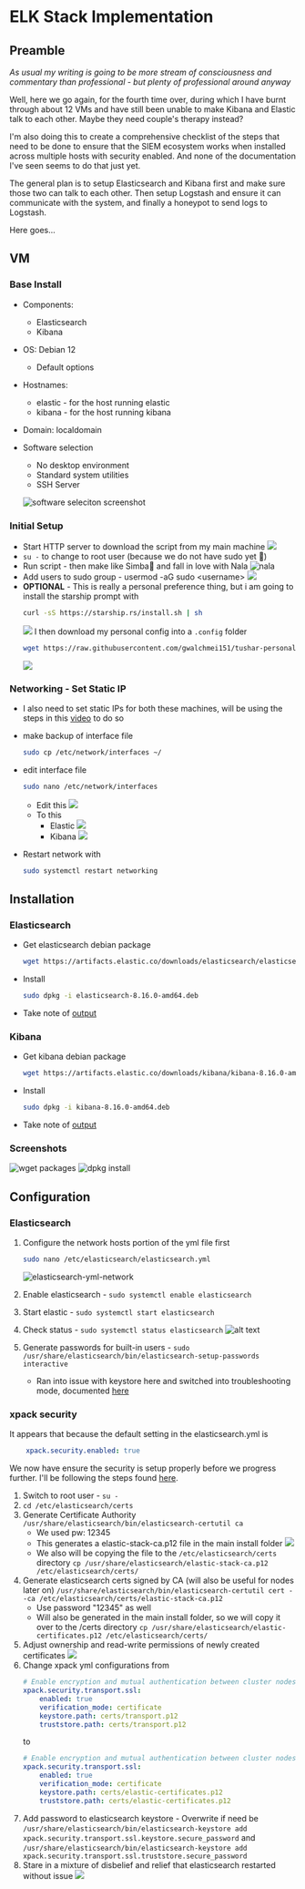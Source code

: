 # ELK Stack Implementation

## Preamble
*As usual my writing is going to be more stream of consciousness and commentary than professional - but plenty of professional around anyway*

Well, here we go again, for the fourth time over, during which I have burnt through about 12 VMs and have still been unable to make Kibana and Elastic talk to each other. Maybe they need couple's therapy instead? 

I'm also doing this to create a comprehensive checklist of the steps that need to be done to ensure that the SIEM ecosystem works when installed across multiple hosts with security enabled. And none of the documentation I've seen seems to do that just yet. 

The general plan is to setup Elasticsearch and Kibana first and make sure those two can talk to each other. Then setup Logstash and ensure it can communicate with the system, and finally a honeypot to send logs to Logstash.

Here goes...

## VM
### Base Install
- Components:
    - Elasticsearch
    - Kibana
- OS: Debian 12
    - Default options
- Hostnames:
    - elastic - for the host running elastic
    - kibana - for the host running kibana
- Domain: localdomain
- Software selection
    - No desktop environment
    - Standard system utilities
    - SSH Server

    ![software seleciton screenshot](/assets/BaseInstall/software-selection.png)

### Initial Setup
- Start HTTP server to download the script from my main machine
![](/assets/InitialSetup/transferinitialscript.png)
- `su -` to change to root user (because we do not have sudo yet 🥲)
- Run script - then make like Simba🦁 and fall in love with Nala
![nala](/assets/InitialSetup/nala.png)
- Add users to sudo group - usermod -aG sudo <username\>
![](/assets/InitialSetup/usermodag-users.png)
- **OPTIONAL** - This is really a personal preference thing, but i am going to install the starship prompt with 
    ```bash 
    curl -sS https://starship.rs/install.sh | sh
    ```
    ![](/assets/InitialSetup/starship-install.png)
    I then download my personal config into a `.config` folder
    ```bash
    wget https://raw.githubusercontent.com/gwalchmei151/tushar-personal-configs/refs/heads/main/starship.toml
    ```
    ![](/assets/InitialSetup/starship-tushar.png)

### Networking - Set Static IP
- I also need to set static IPs for both these machines, will be using the steps in this [video](https://youtu.be/O_wlpD9C4HI?si=YmYPKIspRvKuikw1) to do so

- make backup of interface file
    ```bash
    sudo cp /etc/network/interfaces ~/
    ```
- edit interface file
    ```bash
    sudo nano /etc/network/interfaces
    ```
    - Edit this
        ![](/assets//SetStaticIP/interfaces-file-original.png)
    - To this
        - Elastic
            ![](/assets//SetStaticIP/interfaces-elastic-edited.png)
        - Kibana
            ![](/assets//SetStaticIP/interfaces-kibana-edited.png)
-  Restart network with 
    ```bash
    sudo systemctl restart networking 
    ```

## Installation
### Elasticsearch
- Get elasticsearch debian package
    ```bash
    wget https://artifacts.elastic.co/downloads/elasticsearch/elasticsearch-8.16.0-amd64.deb
    ```
- Install
    ```bash
    sudo dpkg -i elasticsearch-8.16.0-amd64.deb
    ```
- Take note of [output](/information.md)

### Kibana
- Get kibana debian package
    ```bash
    wget https://artifacts.elastic.co/downloads/kibana/kibana-8.16.0-amd64.deb
    ```
- Install
    ```bash
    sudo dpkg -i kibana-8.16.0-amd64.deb
    ```
- Take note of [output](/information.md)
### Screenshots
![wget packages](/assets/Installation/wget-packages.png)
![dpkg install](/assets/Installation/dpkg-install.png)

## Configuration

### Elasticsearch
1. Configure the network hosts portion of the yml file first
    ```bash
    sudo nano /etc/elasticsearch/elasticsearch.yml
    ```
    ![elasticsearch-yml-network](/assets/Configuration/Elasticsearch/elastic-yml-network.png)

2. Enable elasticsearch - `sudo systemctl enable elasticsearch`
3. Start elastic - `sudo systemctl start elasticsearch`
4. Check status - `sudo systemctl status elasticsearch`
![alt text](/assets/Configuration/Elasticsearch/elastic-enable-start-status.png)
5. Generate passwords for built-in users - `sudo /usr/share/elasticsearch/bin/elasticsearch-setup-passwords interactive`
    - Ran into issue with keystore here and switched into troubleshooting mode, documented [here](./troubleshooting.md)

### xpack security
It appears that because the default setting in the elasticsearch.yml is
```yml 
    xpack.security.enabled: true
```
We now have ensure the security is setup properly before we progress further. I'll be following the steps found [here](https://youtu.be/w3taEk9tAQ4?si=PIxVHVWOHGlONXkT).

1. Switch to root user - `su -`
2. `cd /etc/elasticsearch/certs`
3. Generate Certificate Authority
    `/usr/share/elasticsearch/bin/elasticsearch-certutil ca`
    - We used pw: 12345
    - This generates a elastic-stack-ca.p12 file in the main install folder
    ![](/assets/Configuration/Elasticsearch/xpacksec/generate-ca.png)
    - We also will be copying the file to the `/etc/elasticsearch/certs` directory
        `cp /usr/share/elasticsearch/elastic-stack-ca.p12 /etc/elasticsearch/certs/`
4. Generate elasticsearch certs signed by CA (will also be useful for nodes later on)
    `/usr/share/elasticsearch/bin/elasticsearch-certutil cert --ca /etc/elasticsearch/certs/elastic-stack-ca.p12`
    - Use password "12345" as well
    - Will also be generated in the main install folder, so we will copy it over to the /certs directory
        `cp /usr/share/elasticsearch/elastic-certificates.p12 /etc/elasticsearch/certs/`
5. Adjust ownership and read-write permissions of newly created certificates
    ![](/assets/Configuration/Elasticsearch/xpacksec/chown-chmod-certs.png)
6. Change xpack yml configurations from
    ```yml
    # Enable encryption and mutual authentication between cluster nodes
    xpack.security.transport.ssl:
        enabled: true
        verification_mode: certificate
        keystore.path: certs/transport.p12
        truststore.path: certs/transport.p12
    ```
    to
    ```yml
    # Enable encryption and mutual authentication between cluster nodes
    xpack.security.transport.ssl:
        enabled: true
        verification_mode: certificate
        keystore.path: certs/elastic-certificates.p12
        truststore.path: certs/elastic-certificates.p12
    ```
7. Add password to elasticsearch keystore - Overwrite if need be
    `/usr/share/elasticsearch/bin/elasticsearch-keystore add xpack.security.transport.ssl.keystore.secure_password`
    and
    `/usr/share/elasticsearch/bin/elasticsearch-keystore add xpack.security.transport.ssl.truststore.secure_password`
8. Stare in a mixture of disbelief and relief that elasticsearch restarted without issue
    ![](/assets/Configuration/Elasticsearch/xpacksec/post-keystore-update-restart.png)